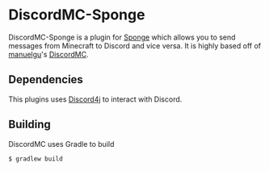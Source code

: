# DiscordMC-Sponge
DiscordMC-Sponge is a plugin for [Sponge](https://www.spongepowered.org/) which allows you to send messages from Minecraft to Discord and vice versa.
It is highly based off of [manuelgu](https://github.com/manuelgu)'s [DiscordMC](https://github.com/manuelgu/DiscordMC).

## Dependencies
This plugins uses [Discord4j](https://github.com/austinv11/Discord4J) to interact with Discord.

## Building
DiscordMC uses Gradle to build
```
$ gradlew build
```
